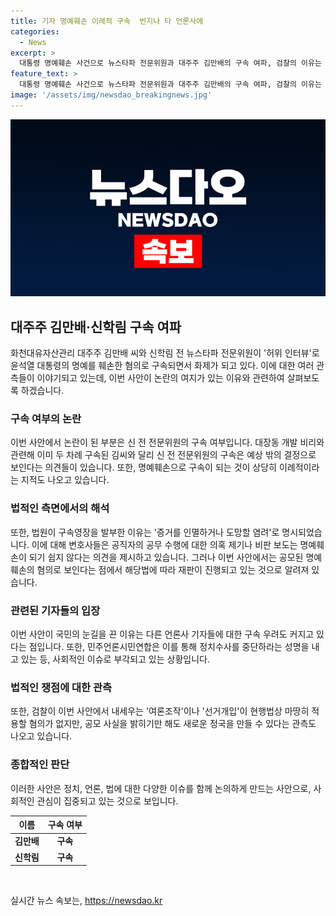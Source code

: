 ```yaml
---
title: 기자 명예훼손 이례적 구속  번지나 타 언론사에
categories:
  - News
excerpt: >
  대통령 명예훼손 사건으로 뉴스타파 전문위원과 대주주 김만배의 구속 여파, 검찰의 이유는 증거인멸 or 도망 염려. 공익법센터 소장은 명예훼손으로 구속된 것은 이례적이라고 지적하며, 유출된 녹취록을 통해 부실수사 의혹이 제기되고 있는 상황. 이에 민주언론시민연합은 검찰의 행동을 비판하며, 다른 기자들에 대한 구속 우려를 피력하고 있다. 또한, 검찰이 내세우는 여론조작이나 선거개입 등의 혐의에 대한 수사가 집중되고 있는 상황이다.
feature_text: >
  대통령 명예훼손 사건으로 뉴스타파 전문위원과 대주주 김만배의 구속 여파, 검찰의 이유는 증거인멸 or 도망 염려. 공익법센터 소장은 명예훼손으로 구속된 것은 이례적이라고 지적하며, 유출된 녹취록을 통해 부실수사 의혹이 제기되고 있는 상황. 이에 민주언론시민연합은 검찰의 행동을 비판하며, 다른 기자들에 대한 구속 우려를 피력하고 있다. 또한, 검찰이 내세우는 여론조작이나 선거개입 등의 혐의에 대한 수사가 집중되고 있는 상황이다.
image: '/assets/img/newsdao_breakingnews.jpg'
---
```


<p><img src="/assets/img/newsdao_breakingnews.jpg" alt="pcversion 속보" /></p>

<h2 data-ke-size="size26">대주주 김만배·신학림 구속 여파</h2>

<p data-ke-size="size16">화천대유자산관리 대주주 김만배 씨와 신학림 전 뉴스타파 전문위원이 '허위 인터뷰'로 윤석열 대통령의 명예를 훼손한 혐의로 구속되면서 화제가 되고 있다. 이에 대한 여러 관측들이 이야기되고 있는데, 이번 사안이 논란의 여지가 있는 이유와 관련하여 살펴보도록 하겠습니다.</p>

<h3 data-ke-size="size24">구속 여부의 논란</h3>

<p data-ke-size="size16">이번 사안에서 논란이 된 부분은 신 전 전문위원의 구속 여부입니다. 대장동 개발 비리와 관련해 이미 두 차례 구속된 김씨와 달리 신 전 전문위원의 구속은 예상 밖의 결정으로 보인다는 의견들이 있습니다. 또한, 명예훼손으로 구속이 되는 것이 상당히 이례적이라는 지적도 나오고 있습니다.</p>

<h3 data-ke-size="size24">법적인 측면에서의 해석</h3>

<p data-ke-size="size16">또한, 법원이 구속영장을 발부한 이유는 '증거를 인멸하거나 도망할 염려'로 명시되었습니다. 이에 대해 변호사들은 공직자의 공무 수행에 대한 의혹 제기나 비판 보도는 명예훼손이 되기 쉽지 않다는 의견을 제시하고 있습니다. 그러나 이번 사안에서는 공모된 명예훼손의 혐의로 보인다는 점에서 해당법에 따라 재판이 진행되고 있는 것으로 알려져 있습니다.</p>

<h3 data-ke-size="size24">관련된 기자들의 입장</h3>

<p data-ke-size="size16">이번 사안이 국민의 눈길을 끈 이유는 다른 언론사 기자들에 대한 구속 우려도 커지고 있다는 점입니다. 또한, 민주언론시민연합은 이를 통해 정치수사를 중단하라는 성명을 내고 있는 등, 사회적인 이슈로 부각되고 있는 상황입니다.</p>

<h3 data-ke-size="size24">법적인 쟁점에 대한 관측</h3>

<p data-ke-size="size16">또한, 검찰이 이번 사안에서 내세우는 '여론조작'이나 '선거개입'이 현행법상 마땅히 적용할 혐의가 없지만, 공모 사실을 밝히기만 해도 새로운 정국을 만들 수 있다는 관측도 나오고 있습니다.</p>

<h3 data-ke-size="size24">종합적인 판단</h3>

<p data-ke-size="size16">이러한 사안은 정치, 언론, 법에 대한 다양한 이슈를 함께 논의하게 만드는 사안으로, 사회적인 관심이 집중되고 있는 것으로 보입니다.</p>

<table>
    <thead>
        <tr>
            <th>이름</th>
            <th>구속 여부</th>
        </tr>
    </thead>
    <tbody>
        <tr>
            <td style="text-align: center; height: 17px;"><b>김만배</b></td>
            <td style="text-align: center; height: 17px;"><b>구속</b></td>
        </tr>
        <tr>
            <td style="text-align: center; height: 17px;"><b>신학림</b></td>
            <td style="text-align: center; height: 17px;"><b>구속</b></td>
        </tr>
    </tbody>
</table>

<p data-ke-size="size16">&nbsp;</p>
실시간 뉴스 속보는, <a href="https://newsdao.kr" rel="dofollow">https://newsdao.kr</a>


